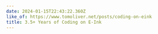```yaml
---
date: 2024-01-15T22:43:22.360Z
like_of: https://www.tomoliver.net/posts/coding-on-eink
title: 3.5+ Years of Coding on E-Ink
---
```


